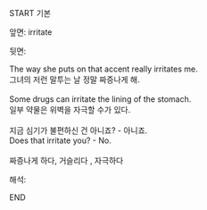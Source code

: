 START
기본

앞면:
irritate


뒷면:
<div>The way she puts on that accent really irritates me. </div><div>그녀의 저런 말투는 날 정말 짜증나게 해.</div><div><br></div><div><div>Some drugs can irritate the lining of the stomach. </div><div>일부 약물은 위벽을 자극할 수가 있다.</div></div><div><br></div><div><div><div>지금 심기가 불편하신 건 아니죠? - 아니죠.</div></div><div><div>Does that irritate you? - No.</div></div></div><div><br></div><div>짜증나게 하다, 거슬리다 , 자극하다</div>


해석:

END